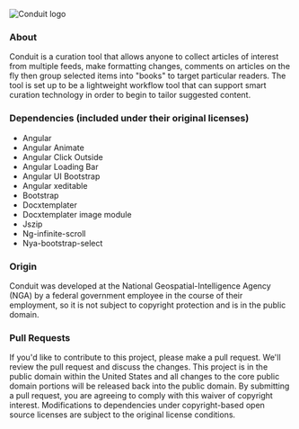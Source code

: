 ![Conduit logo](/resources/logo.png?raw=true "Conduit Logo")

### About

Conduit is a curation tool that allows anyone to collect articles of interest from multiple feeds, make formatting changes, comments on articles on the fly then group selected items into "books" to target particular readers. The tool is set up to be a lightweight workflow tool that can support smart curation technology in order to begin to tailor suggested content.

### Dependencies (included under their original licenses)
* Angular
* Angular Animate
* Angular Click Outside
* Angular Loading Bar
* Angular UI Bootstrap
* Angular xeditable
* Bootstrap
* Docxtemplater
* Docxtemplater image module
* Jszip
* Ng-infinite-scroll
* Nya-bootstrap-select

### Origin

Conduit was developed at the National Geospatial-Intelligence Agency (NGA) by a federal government employee in the course of their employment, so it is not subject to copyright protection and is in the public domain.

### Pull Requests

If you'd like to contribute to this project, please make a pull request. We'll review the pull request and discuss the changes. This project is in the public domain within the United States and all changes to the core public domain portions will be released back into the public domain. By submitting a pull request, you are agreeing to comply with this waiver of copyright interest. Modifications to dependencies under copyright-based open source licenses are subject to the original license conditions.
